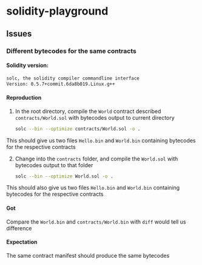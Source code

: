 # solidity-playground

## Issues

### Different bytecodes for the same contracts

#### Solidity version:

```bash
solc, the solidity compiler commandline interface
Version: 0.5.7+commit.6da8b019.Linux.g++
```

#### Reproduction

1. In the root directory, compile the `World` contract described `contracts/World.sol` with bytecodes output to current directory

   ```bash
   solc --bin --optimize contracts/World.sol -o .
   ```

This should give us two files `Hello.bin` and `World.bin` containing bytecodes for the respective contracts

2. Change into the `contracts` folder, and compile the `World.sol` with bytecodes output to that folder

   ```bash
   solc --bin --optimize World.sol -o .
   ```

This should also give us two files `Hello.bin` and `World.bin` containing bytecodes for the respective contracts

#### Got

Compare the `World.bin` and `contracts/World.bin` with `diff` would tell us difference

#### Expectation

The same contract manifest should produce the same bytecodes
